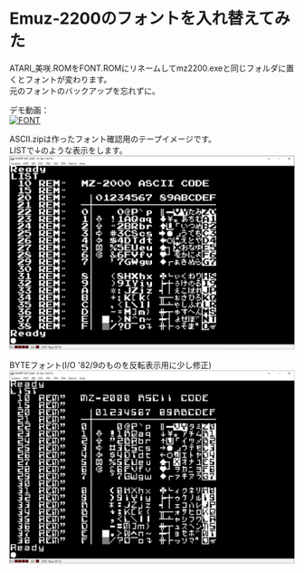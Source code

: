 # Emuz-2200のフォントを入れ替えてみた  
ATARI_美咲.ROMをFONT.ROMにリネームしてmz2200.exeと同じフォルダに置くとフォントが変わります。  
元のフォントのバックアップを忘れずに。  

デモ動画：  
[![FONT](https://img.youtube.com/vi/d83Iz1t_SwQ/0.jpg)](https://www.youtube.com/watch?v=d83Iz1t_SwQ)

ASCII.zipは作ったフォント確認用のテープイメージです。  
LISTで↓のような表示をします。  
![ATARI_美咲フォント](https://github.com/mkomakonkon/MZ-2000/blob/master/image/ATARI_%E7%BE%8E%E5%92%B2%E3%83%95%E3%82%A9%E3%83%B3%E3%83%88.png)  
  
BYTEフォント(I/O '82/9のものを反転表示用に少し修正)  
![BYTEフォント](https://github.com/mkomakonkon/MZ-2000/blob/master/image/BYTE%E3%83%95%E3%82%A9%E3%83%B3%E3%83%88.png)  
